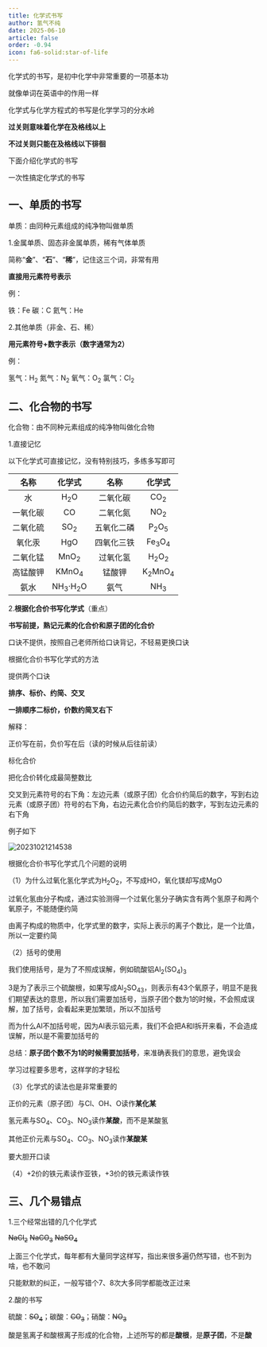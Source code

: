 ```yaml
---
title: 化学式书写
author: 氢气不纯
date: 2025-06-10
article: false
order: -0.94
icon: fa6-solid:star-of-life
---
```


化学式的书写，是初中化学中非常重要的一项基本功

就像单词在英语中的作用一样

化学式与化学方程式的书写是化学学习的分水岭

**过关则意味着化学在及格线以上**

**不过关则只能在及格线以下徘徊**

下面介绍化学式的书写

一次性搞定化学式的书写

## 一、单质的书写	

单质：由同种元素组成的纯净物叫做单质

1.金属单质、固态非金属单质，稀有气体单质

简称“**金**”、“**石**”、“**稀**”，记住这三个词，非常有用

**直接用元素符号表示**

例：

铁：Fe	碳：C	氦气：He

2.其他单质（非金、石、稀）

**用元素符号+数字表示（数字通常为2）**

例：

氢气：H<sub>2</sub>	氮气：N<sub>2</sub>	氧气：O<sub>2</sub>	氯气：Cl<sub>2</sub>

## 二、化合物的书写

化合物：由不同种元素组成的纯净物叫做化合物

1.直接记忆

以下化学式可直接记忆，没有特别技巧，多练多写即可

|名称|化学式|名称|化学式|
| :-------------------: | :---------------------: | :-------------------: | :---------------------: |
|水|H<sub>2</sub>O|二氧化碳|CO<sub>2</sub>|
|一氧化碳|CO|二氧化氮|NO<sub>2</sub>|
|二氧化硫|SO<sub>2</sub>|五氧化二磷|P<sub>2</sub>O<sub>5</sub>|
|氧化汞|HgO|四氧化三铁|Fe<sub>3</sub>O<sub>4</sub>|
|二氧化锰|MnO<sub>2</sub>|过氧化氢|H<sub>2</sub>O<sub>2</sub>|
|高锰酸钾|KMnO<sub>4</sub>|锰酸钾|K<sub>2</sub>MnO<sub>4</sub>|
|氨水|NH<sub>3</sub>·H<sub>2</sub>O|氨气|NH<sub>3</sub>|

2.**根据化合价书写化学式**（重点）

**书写前提，熟记元素的化合价和原子团的化合价**

口诀不提供，按照自己老师所给口诀背记，不轻易更换口诀

根据化合价书写化学式的方法

提供两个口诀

**排序、标价、约简、交叉**

**一排顺序二标价，价数约简叉右下**

解释：	

正价写在前，负价写在后（读的时候从后往前读）

标化合价

把化合价转化成最简整数比

交叉到元素符号的右下角：左边元素（或原子团）化合价约简后的数字，写到右边元素（或原子团）符号的右下角，右边元素化合价约简后的数字，写到左边元素的右下角

例子如下

![20231021214538](https://img.edaychem.cn//img/20231021214538.jpg)​

根据化合价书写化学式几个问题的说明

（1）为什么过氧化氢化学式为H<sub>2</sub>O<sub>2</sub>，不写成HO，氧化镁却写成MgO

过氧化氢由分子构成，通过实验测得一个过氧化氢分子确实含有两个氢原子和两个氧原子，不能随便约简

由离子构成的物质中，化学式里的数字，实际上表示的离子个数比，是一个比值，所以一定要约简

（2）括号的使用

我们使用括号，是为了不照成误解，例如硫酸铝Al<sub>2</sub>(SO<sub>4</sub>)<sub>3</sub>

3是为了表示三个硫酸根，如果写成Al<sub>2</sub>SO<sub>43</sub>，则表示有43个氧原子，明显不是我们期望表达的意思，所以我们需要加括号，当原子团个数为1的时候，不会照成误解，加了括号，会看起来更加繁琐，所以不加括号

而为什么Al不加括号呢，因为Al表示铝元素，我们不会把A和l拆开来看，不会造成误解，所以是不需要加括号的

总结：**原子团个数不为1的时候需要加括号**，来准确表我们的意思，避免误会

学习过程要多思考，这样学的才轻松

（3）化学式的读法也是非常重要的

正价的元素（原子团）与Cl、OH、O读作**某化某**

氢元素与SO<sub>4</sub>、CO<sub>3</sub>、NO<sub>3</sub>读作**某酸**，而不是某酸氢

其他正价元素与SO<sub>4</sub>、CO<sub>3</sub>、NO<sub>3</sub>读作**某酸某**

要大胆开口读

（4）+2价的铁元素读作亚铁，+3价的铁元素读作铁

## 三、几个易错点	

1.三个经常出错的几个化学式

~~NaCl~~​<sub>~~2~~</sub>	~~NaCO~~​<sub>~~3~~</sub>	~~NaSO~~​<sub>~~4~~</sub>

上面三个化学式，每年都有大量同学这样写，指出来很多遍仍然写错，也不到为啥，也不敢问

只能默默的纠正，一般写错个7、8次大多同学都能改正过来

2.酸的书写

硫酸：~~SO~~​<sub>~~4~~</sub>；碳酸：~~CO~~​<sub>~~3~~</sub>；硝酸：~~NO~~​<sub>~~3~~</sub>

酸是氢离子和酸根离子形成的化合物，上述所写的都是**酸根**，是**原子团**，不是**酸**

‍
